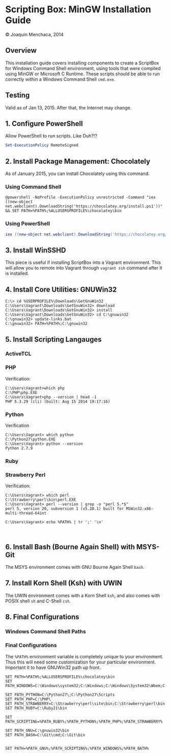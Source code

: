 # Scripting Box: MinGW Installation Guide

© Joaquin Menchaca, 2014

## Overview

This installation guide covers installing components to create a ScriptBox for Windows Command Shell environment, using tools that were compiled using MinGW or Microsoft C Runtime.  These scripts should be able to run correctly within a Windows Command Shell `cmd.exe`.

## Testing

Valid as of Jan 13, 2015.  After that, the Internet may change.

## 1. Configure PowerShell

Allow PowerShell to run scripts.  Like Duh?!?

```PowerShell
Set-ExecutionPolicy RemoteSigned
```

## 2. Install Package Management: Chocolately

As of January 2015, you can install Chocolately using this command.

### Using Command Shell
```Batch
@powershell -NoProfile -ExecutionPolicy unrestricted -Command "iex ((new-object net.webclient).DownloadString('https://chocolatey.org/install.ps1'))" && SET PATH=%PATH%;%ALLUSERSPROFILE%\chocolatey\bin

```

### Using PowerShell

```PowerShell
iex ((new-object net.webclient).DownloadString('https://chocolatey.org/install.ps1'))
```

## 3. Install WinSSHD

This piece is useful if installing ScriptBox into a Vagrant environment.  This will allow you to remote into Vagrant through `vagrant ssh` command after it is installed.

## 4. Install Core Utilities: GNUWin32

```Batch
C:\> cd %USERPROFILE%\Downloads\GetGnuWin32
C:\Users\Vagrant\Downloads\GetGnuWin32> download
C:\Users\Vagrant\Downloads\GetGnuWin32> install
C:\Users\Vagrant\Downloads\GetGnuWin32> cd C:\gnuwin32
C:\gnuwin32> update-links.bat
C:\gnuwin32> PATH=%PATH%;C:\gnuwin32
```

## 5. Install Scripting Langauges

### ActiveTCL

### PHP

Verification:

```batch
C:\Users\Vagrant>which php
C:\PHP\php.EXE
C:\Users\Vagrant>php --version | head -1
PHP 5.3.29 (cli) (built: Aug 15 2014 19:17:16)
```

### Python

Verification

```Batch
C:\Users\Vagrant> which python
C:\Python27\python.EXE
C:\Users\Vagrant> python --version
Python 2.7.9
```

### Ruby



### Strawberry Perl


Verification:

```Batch
C:\Users\Vagrant> which perl
C:\Strawberry\perl\bin\perl.EXE
C:\Users\Vagrant> perl --version | grep -o "perl 5.*$"
perl 5, version 20, subversion 1 (v5.20.1) built for MSWin32-x86-multi-thread-64int
```



```batch
C:\Users\Vagrant> echo %PATH% | tr ';' '\n'



```


## 6. Install Bash (Bourne Again Shell) with MSYS-Git

The MSYS environment comes with GNU Bourne Again Shell `bash`.

## 7. Install Korn Shell (Ksh) with UWIN

The UWIN environment comes with a Korn Shell `ksh`, and also comes with POSIX shell `sh` and C-Shell `csh`.

## 8. Final Configurations

### Windows Command Shell Paths

### Final Configurations

The `%PATH%` environment variable is completely unique to your environment.  Thus this will need some customization for your particular environment.  Important it to have GNUWin32 path up front.

```Batch
SET PATH=%PATH%;%ALLUSERSPROFILE%\chocolatey\bin
SET PATH_WINDOWS=C:\Windows\system32;C:\Windows;C:\Windows\System32\Wbem;C:\Windows\System32\WindowsPowerShell\v1.0\

SET PATH_PYTHON=C:\Python27\;C:\Python27\Scripts
SET PATH_PHP=C:\PHP\
SET PATH_STRAWBERRY=C:\Strawberry\perl\site\bin;C:\Strawberry\perl\bin
SET PATH_RUBY=C:\Ruby21\bin

SET PATH_SCRIPTING=%PATH_RUBY%;%PATH_PYTHON%;%PATH_PHP%;%PATH_STRAWBERRY%

SET PATH_GNU=C:\gnuwin32\bin
SET PATH_BASH=C:\Git\cmd;C:\Git\bin


SET PATH=%PATH_GNU%;%PATH_SCRIPTING%;%PATH_WINDOWS%;%PATH_BATH%
```
